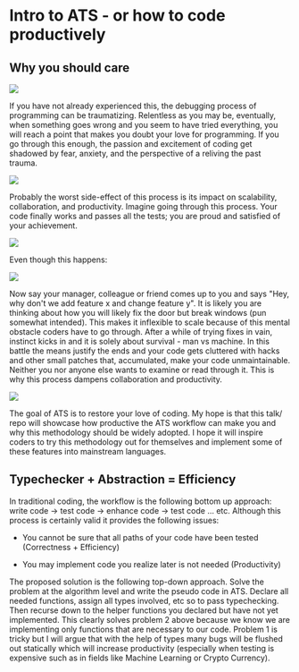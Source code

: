 # Intro to ATS - or how to code productively

## Why you should care

![](https://i.imgur.com/HTisMpC.jpg)

If you have not already experienced this, the debugging process of programming can be traumatizing. Relentless as you may be, eventually, when something goes wrong and you seem to have tried everything, you will reach a point that makes you doubt your love for programming. If you go through this enough, the passion and excitement of coding get shadowed by fear, anxiety, and the perspective of a reliving the past trauma.

![](http://s2.quickmeme.com/img/80/80ff000de170d180836519b11ef29b7814dc5d5b5b24abed94f5c3828075e811.jpg)

Probably the worst side-effect of this process is its impact on scalability, collaboration, and productivity. Imagine going through this process. Your code finally works and passes all the tests; you are proud and satisfied of your achievement.

![](http://s2.quickmeme.com/img/32/3231c171a34d1b88ab1768b1ba5ef9f0e9b035f523e197f2b99f83b7856826e3.jpg)

Even though this happens:

![](https://s3.amazonaws.com/rails-camp-tutorials/blog/programming+memes/works-doesnt-work.jpg)

Now say your manager, colleague or friend comes up to you and says "Hey, why don't we add feature x and change feature y". It is likely you are thinking about how you will likely fix the door but break windows (pun somewhat intended). This makes it inflexible to scale because of this mental obstacle coders have to go through. After a while of trying fixes in vain, instinct kicks in and it is solely about survival - man vs machine. In this battle the means justify the ends and your code gets cluttered with hacks and other small patches that, accumulated, make your code unmaintainable. Neither you nor anyone else wants to examine or read through it. This is why this process dampens collaboration and productivity.

![](http://s2.quickmeme.com/img/32/3231c171a34d1b88ab1768b1ba5ef9f0e9b035f523e197f2b99f83b7856826e3.jpg)

The goal of ATS is to restore your love of coding. My hope is that this talk/ repo will showcase how productive the ATS workflow can make you and why this methodology should be widely adopted. I hope it will inspire coders to try this methodology out for themselves and implement some of these features into mainstream languages.

## Typechecker + Abstraction = Efficiency

In traditional coding, the workflow is the following bottom up approach: write code -> test code -> enhance code -> test code ... etc. Although this process is certainly valid it provides the following issues:

- You cannot be sure that all paths of your code have been tested (Correctness + Efficiency)

- You may implement code you realize later is not needed (Productivity)

The proposed solution is the following top-down approach. Solve the problem at the algorithm level and write the pseudo code in ATS. Declare all needed functions, assign all types involved, etc so to pass typechecking. Then recurse down to the helper functions you declared but have not yet implemented. This clearly solves problem 2 above because we know we are implementing only functions that are necessary to our code. Problem 1 is tricky but I will argue that with the help of types many bugs will be flushed out statically which will increase productivity (especially when testing is expensive such as in fields like Machine Learning or Crypto Currency).